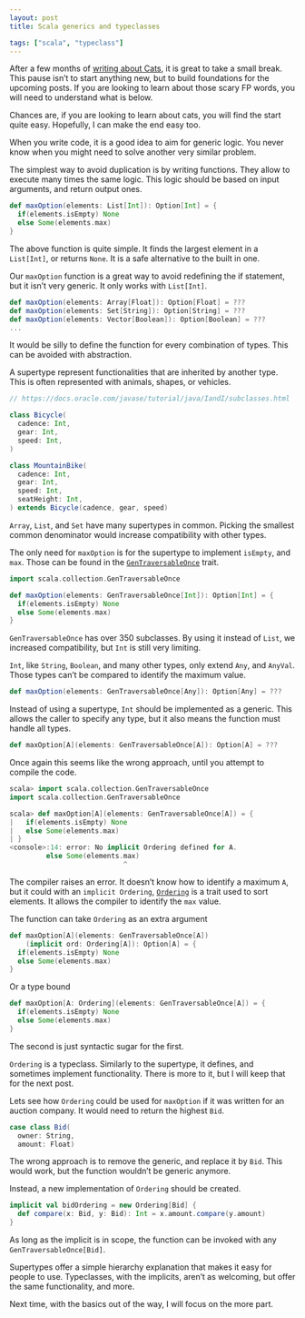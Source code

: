 ```yaml
---
layout: post
title: Scala generics and typeclasses

tags: ["scala", "typeclass"]
---
```


After a few months of [writing about Cats](/series/taming-cats.html), it is great to take a small break. This pause isn’t to start anything new, but to build foundations for the upcoming posts. If you are looking to learn about those scary FP words, you will need to understand what is below.

Chances are, if you are looking to learn about cats, you will find the start quite easy. Hopefully, I can make the end easy too.

When you write code, it is a good idea to aim for generic logic. You never know when you might need to solve another very similar problem.

The simplest way to avoid duplication is by writing functions. They allow to execute many times the same logic. This logic should be based on input arguments, and return output ones.

```scala
def maxOption(elements: List[Int]): Option[Int] = {
  if(elements.isEmpty) None
  else Some(elements.max)
}
```

The above function is quite simple. It finds the largest element in a `List[Int]`, or returns `None`. It is a safe alternative to the built in one.

Our `maxOption` function is a great way to avoid redefining the if statement, but it isn’t very generic. It only works with `List[Int]`.

```scala
def maxOption(elements: Array[Float]): Option[Float] = ???
def maxOption(elements: Set[String]): Option[String] = ???
def maxOption(elements: Vector[Boolean]): Option[Boolean] = ???
...
```

It would be silly to define the function for every combination of types. This can be avoided with abstraction.

A supertype represent functionalities that are inherited by another type. This is often represented with animals, shapes, or vehicles.

```scala
// https://docs.oracle.com/javase/tutorial/java/IandI/subclasses.html

class Bicycle(
  cadence: Int,
  gear: Int,
  speed: Int,
)

class MountainBike(
  cadence: Int,
  gear: Int,
  speed: Int,
  seatHeight: Int,
) extends Bicycle(cadence, gear, speed)
```

`Array`, `List`, and `Set` have many supertypes in common. Picking the smallest common denominator would increase compatibility with other types.

The only need for `maxOption` is for the supertype to implement `isEmpty`, and `max`. Those can be found in the [`GenTraversableOnce`](https://www.scala-lang.org/api/2.12.6/scala/collection/GenTraversableOnce.html) trait.

```scala
import scala.collection.GenTraversableOnce

def maxOption(elements: GenTraversableOnce[Int]): Option[Int] = {
  if(elements.isEmpty) None
  else Some(elements.max)
}
```

`GenTraversableOnce` has over 350 subclasses. By using it instead of `List`, we increased compatibility, but `Int` is still very limiting.

`Int`, like `String`, `Boolean`, and many other types, only extend `Any`, and `AnyVal`. Those types can’t be compared to identify the maximum value.

```scala
def maxOption(elements: GenTraversableOnce[Any]): Option[Any] = ???
```

Instead of using a supertype, `Int` should be implemented as a generic. This allows the caller to specify any type, but it also means the function must handle all types.

```scala
def maxOption[A](elements: GenTraversableOnce[A]): Option[A] = ???
```

Once again this seems like the wrong approach, until you attempt to compile the code.

```scala
scala> import scala.collection.GenTraversableOnce
import scala.collection.GenTraversableOnce

scala> def maxOption[A](elements: GenTraversableOnce[A]) = {
|   if(elements.isEmpty) None
|   else Some(elements.max)
| }
<console>:14: error: No implicit Ordering defined for A.
         else Some(elements.max)
                            ^
```

The compiler raises an error. It doesn’t know how to identify a maximum `A`, but it could with an `implicit Ordering`, [`Ordering`](https://www.scala-lang.org/api/2.12.x/scala/math/Ordering.html) is a trait used to sort elements. It allows the compiler to identify the `max` value.

The function can take `Ordering` as an extra argument

```scala
def maxOption[A](elements: GenTraversableOnce[A])
    (implicit ord: Ordering[A]): Option[A] = {
  if(elements.isEmpty) None
  else Some(elements.max)
}
```

Or a type bound

```scala
def maxOption[A: Ordering](elements: GenTraversableOnce[A]) = {
  if(elements.isEmpty) None
  else Some(elements.max)
}
```

The second is just syntactic sugar for the first.

`Ordering` is a typeclass. Similarly to the supertype, it defines, and sometimes implement functionality. There is more to it, but I will keep that for the next post.

Lets see how `Ordering` could be used for `maxOption` if it was written for an auction company. It would need to return the highest `Bid`.

```scala
case class Bid(
  owner: String,
  amount: Float)
```

The wrong approach is to remove the generic, and replace it by `Bid`. This would work, but the function wouldn’t be generic anymore.

Instead, a new implementation of `Ordering` should be created.

```scala
implicit val bidOrdering = new Ordering[Bid] {
  def compare(x: Bid, y: Bid): Int = x.amount.compare(y.amount)
}
```

As long as the implicit is in scope, the function can be invoked with any `GenTraversableOnce[Bid]`.

Supertypes offer a simple hierarchy explanation that makes it easy for people to use. Typeclasses, with the implicits, aren’t as welcoming, but offer the same functionality, and more.

Next time, with the basics out of the way, I will focus on the more part.
